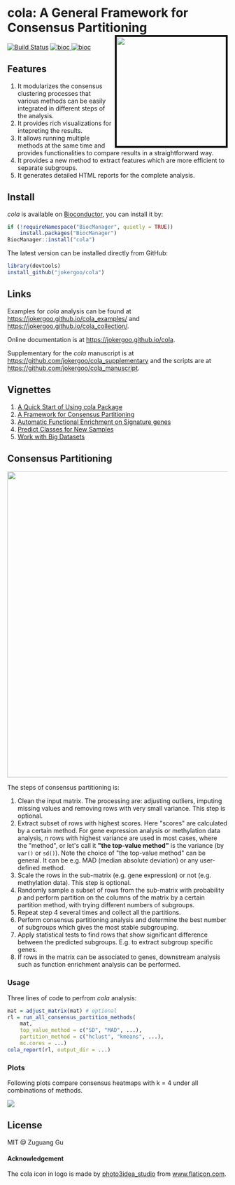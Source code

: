 # cola: A General Framework for Consensus Partitioning <img src="https://user-images.githubusercontent.com/449218/54158555-03e3af80-444b-11e9-9773-070823101263.png" width=250 align="right" style="border:4px solid black;" />


[![Build Status](https://travis-ci.org/jokergoo/cola.svg)](https://travis-ci.org/jokergoo/cola) 
[ ![bioc](https://bioconductor.org/shields/downloads/devel/cola.svg) ](http://bioconductor.org/packages/stats/bioc/cola)
[ ![bioc](http://bioconductor.org//shields/lastcommit/devel/bioc/cola.svg) ](http://bioconductor.org/checkResults/devel/bioc-LATEST/cola/)


## Features

1. It modularizes the consensus clustering processes that various methods can
   be easily integrated in different steps of the analysis.
2. It provides rich visualizations for intepreting the results.
3. It allows running multiple methods at the same time and provides
   functionalities to compare results in a straightforward way.
4. It provides a new method to extract features which are more efficient to
   separate subgroups.
5. It generates detailed HTML reports for the complete analysis.

## Install

*cola* is available on [Bioconductor](http://bioconductor.org/packages/devel/bioc/html/cola.html), you can install it by:

```r
if (!requireNamespace("BiocManager", quietly = TRUE))
    install.packages("BiocManager")
BiocManager::install("cola")
```

The latest version can be installed directly from GitHub:

```r
library(devtools)
install_github("jokergoo/cola")
```

## Links

Examples for *cola* analysis can be found at https://jokergoo.github.io/cola_examples/ and https://jokergoo.github.io/cola_collection/.

Online documentation is at https://jokergoo.github.io/cola.

Supplementary for the *cola* manuscript is at https://github.com/jokergoo/cola_supplementary and the scripts are at https://github.com/jokergoo/cola_manuscript.

## Vignettes

1. [A Quick Start of Using cola Package](http://bioconductor.org/packages/devel/bioc/vignettes/cola/inst/doc/a_quick_start.html)
2. [A Framework for Consensus Partitioning](http://bioconductor.org/packages/devel/bioc/vignettes/cola/inst/doc/cola.html)
3. [Automatic Functional Enrichment on Signature genes](http://bioconductor.org/packages/devel/bioc/vignettes/cola/inst/doc/functional_enrichment.html)
4. [Predict Classes for New Samples](http://bioconductor.org/packages/devel/bioc/vignettes/cola/inst/doc/predict.html)
5. [Work with Big Datasets](http://bioconductor.org/packages/devel/bioc/vignettes/cola/inst/doc/work_with_big_datasets.html)

## Consensus Partitioning

<img width="700" src="https://user-images.githubusercontent.com/449218/52628723-86af3400-2eb8-11e9-968d-b7f47a408818.png" />

The steps of consensus partitioning is:

1. Clean the input matrix. The processing are: adjusting outliers, imputing missing
   values and removing rows with very small variance. This step is optional.
2. Extract subset of rows with highest scores. Here "scores" are calculated by
   a certain method. For gene expression analysis or methylation data
   analysis, $n$ rows with highest variance are used in most cases, where
   the "method", or let's call it **"the top-value method"** is the variance (by
   `var()` or `sd()`). Note the choice of "the top-value method" can be
   general. It can be e.g. MAD (median absolute deviation) or any user-defined
   method.
3. Scale the rows in the sub-matrix (e.g. gene expression) or not (e.g. methylation data).
   This step is optional.
4. Randomly sample a subset of rows from the sub-matrix with probability $p$ and
   perform partition on the columns of the matrix by a certain partition
   method, with trying different numbers of subgroups.
5. Repeat step 4 several times and collect all the partitions.
6. Perform consensus partitioning analysis and determine the best number of
   subgroups which gives the most stable subgrouping.
7. Apply statistical tests to find rows that show significant difference
   between the predicted subgroups. E.g. to extract subgroup specific genes.
8. If rows in the matrix can be associated to genes, downstream analysis such
   as function enrichment analysis can be performed.

### Usage

Three lines of code to perfrom *cola* analysis:

```r
mat = adjust_matrix(mat) # optional
rl = run_all_consensus_partition_methods(
    mat, 
    top_value_method = c("SD", "MAD", ...),
    partition_method = c("hclust", "kmeans", ...),
    mc.cores = ...)
cola_report(rl, output_dir = ...)
```

### Plots

Following plots compare consensus heatmaps with k = 4 under all combinations of methods.

<img src="https://user-images.githubusercontent.com/449218/52631118-3a66f280-2ebe-11e9-8dea-0172d9beab91.png" />


## License

MIT @ Zuguang Gu

#### Acknowledgement

The cola icon in logo is made by <a href="https://www.flaticon.com/authors/photo3idea-studio" title="photo3idea_studio">photo3idea_studio</a> from <a href="https://www.flaticon.com/" title="Flaticon">www.flaticon.com</a>.


